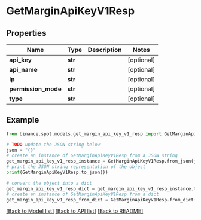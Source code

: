 # GetMarginApiKeyV1Resp


## Properties

Name | Type | Description | Notes
------------ | ------------- | ------------- | -------------
**api_key** | **str** |  | [optional] 
**api_name** | **str** |  | [optional] 
**ip** | **str** |  | [optional] 
**permission_mode** | **str** |  | [optional] 
**type** | **str** |  | [optional] 

## Example

```python
from binance.spot.models.get_margin_api_key_v1_resp import GetMarginApiKeyV1Resp

# TODO update the JSON string below
json = "{}"
# create an instance of GetMarginApiKeyV1Resp from a JSON string
get_margin_api_key_v1_resp_instance = GetMarginApiKeyV1Resp.from_json(json)
# print the JSON string representation of the object
print(GetMarginApiKeyV1Resp.to_json())

# convert the object into a dict
get_margin_api_key_v1_resp_dict = get_margin_api_key_v1_resp_instance.to_dict()
# create an instance of GetMarginApiKeyV1Resp from a dict
get_margin_api_key_v1_resp_from_dict = GetMarginApiKeyV1Resp.from_dict(get_margin_api_key_v1_resp_dict)
```
[[Back to Model list]](../README.md#documentation-for-models) [[Back to API list]](../README.md#documentation-for-api-endpoints) [[Back to README]](../README.md)


